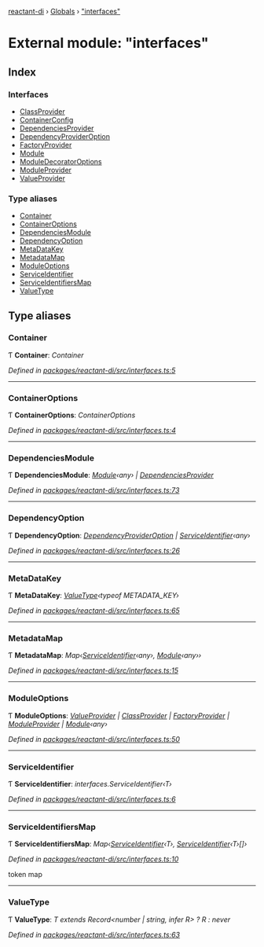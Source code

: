 [reactant-di](../README.md) › [Globals](../globals.md) › ["interfaces"](_interfaces_.md)

# External module: "interfaces"

## Index

### Interfaces

* [ClassProvider](../interfaces/_interfaces_.classprovider.md)
* [ContainerConfig](../interfaces/_interfaces_.containerconfig.md)
* [DependenciesProvider](../interfaces/_interfaces_.dependenciesprovider.md)
* [DependencyProviderOption](../interfaces/_interfaces_.dependencyprovideroption.md)
* [FactoryProvider](../interfaces/_interfaces_.factoryprovider.md)
* [Module](../interfaces/_interfaces_.module.md)
* [ModuleDecoratorOptions](../interfaces/_interfaces_.moduledecoratoroptions.md)
* [ModuleProvider](../interfaces/_interfaces_.moduleprovider.md)
* [ValueProvider](../interfaces/_interfaces_.valueprovider.md)

### Type aliases

* [Container](_interfaces_.md#container)
* [ContainerOptions](_interfaces_.md#containeroptions)
* [DependenciesModule](_interfaces_.md#dependenciesmodule)
* [DependencyOption](_interfaces_.md#dependencyoption)
* [MetaDataKey](_interfaces_.md#metadatakey)
* [MetadataMap](_interfaces_.md#metadatamap)
* [ModuleOptions](_interfaces_.md#moduleoptions)
* [ServiceIdentifier](_interfaces_.md#serviceidentifier)
* [ServiceIdentifiersMap](_interfaces_.md#serviceidentifiersmap)
* [ValueType](_interfaces_.md#valuetype)

## Type aliases

###  Container

Ƭ **Container**: *Container*

*Defined in [packages/reactant-di/src/interfaces.ts:5](https://github.com/unadlib/reactant/blob/ecdc150/packages/reactant-di/src/interfaces.ts#L5)*

___

###  ContainerOptions

Ƭ **ContainerOptions**: *ContainerOptions*

*Defined in [packages/reactant-di/src/interfaces.ts:4](https://github.com/unadlib/reactant/blob/ecdc150/packages/reactant-di/src/interfaces.ts#L4)*

___

###  DependenciesModule

Ƭ **DependenciesModule**: *[Module](../interfaces/_interfaces_.module.md)‹any› | [DependenciesProvider](../interfaces/_interfaces_.dependenciesprovider.md)*

*Defined in [packages/reactant-di/src/interfaces.ts:73](https://github.com/unadlib/reactant/blob/ecdc150/packages/reactant-di/src/interfaces.ts#L73)*

___

###  DependencyOption

Ƭ **DependencyOption**: *[DependencyProviderOption](../interfaces/_interfaces_.dependencyprovideroption.md) | [ServiceIdentifier](_interfaces_.md#serviceidentifier)‹any›*

*Defined in [packages/reactant-di/src/interfaces.ts:26](https://github.com/unadlib/reactant/blob/ecdc150/packages/reactant-di/src/interfaces.ts#L26)*

___

###  MetaDataKey

Ƭ **MetaDataKey**: *[ValueType](_interfaces_.md#valuetype)‹typeof METADATA_KEY›*

*Defined in [packages/reactant-di/src/interfaces.ts:65](https://github.com/unadlib/reactant/blob/ecdc150/packages/reactant-di/src/interfaces.ts#L65)*

___

###  MetadataMap

Ƭ **MetadataMap**: *Map‹[ServiceIdentifier](_interfaces_.md#serviceidentifier)‹any›, [Module](../interfaces/_interfaces_.module.md)‹any››*

*Defined in [packages/reactant-di/src/interfaces.ts:15](https://github.com/unadlib/reactant/blob/ecdc150/packages/reactant-di/src/interfaces.ts#L15)*

___

###  ModuleOptions

Ƭ **ModuleOptions**: *[ValueProvider](../interfaces/_interfaces_.valueprovider.md) | [ClassProvider](../interfaces/_interfaces_.classprovider.md) | [FactoryProvider](../interfaces/_interfaces_.factoryprovider.md) | [ModuleProvider](../interfaces/_interfaces_.moduleprovider.md) | [Module](../interfaces/_interfaces_.module.md)‹any›*

*Defined in [packages/reactant-di/src/interfaces.ts:50](https://github.com/unadlib/reactant/blob/ecdc150/packages/reactant-di/src/interfaces.ts#L50)*

___

###  ServiceIdentifier

Ƭ **ServiceIdentifier**: *interfaces.ServiceIdentifier‹T›*

*Defined in [packages/reactant-di/src/interfaces.ts:6](https://github.com/unadlib/reactant/blob/ecdc150/packages/reactant-di/src/interfaces.ts#L6)*

___

###  ServiceIdentifiersMap

Ƭ **ServiceIdentifiersMap**: *Map‹[ServiceIdentifier](_interfaces_.md#serviceidentifier)‹T›, [ServiceIdentifier](_interfaces_.md#serviceidentifier)‹T›[]›*

*Defined in [packages/reactant-di/src/interfaces.ts:10](https://github.com/unadlib/reactant/blob/ecdc150/packages/reactant-di/src/interfaces.ts#L10)*

token map

___

###  ValueType

Ƭ **ValueType**: *T extends Record<number | string, infer R> ? R : never*

*Defined in [packages/reactant-di/src/interfaces.ts:63](https://github.com/unadlib/reactant/blob/ecdc150/packages/reactant-di/src/interfaces.ts#L63)*
